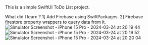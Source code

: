 This is a simple SwiftUI ToDo List project.

What did I learn ?
1] Add Firebase using SwiftPackages.
2] Firebase firestore property wrappers to query data from it.
![Simulator Screenshot - iPhone 15 Pro - 2024-03-24 at 20 19 44](https://github.com/SalmaHKamal/SwiftUI-TodoList/assets/29051319/15b5d2b5-1520-41b4-9f25-cdaa7287c23e)
![Simulator Screenshot - iPhone 15 Pro - 2024-03-24 at 20 19 52](https://github.com/SalmaHKamal/SwiftUI-TodoList/assets/29051319/738b8725-52d0-4608-b97a-c13abe821c07)
![Simulator Screenshot - iPhone 15 Pro - 2024-03-24 at 20 20 04](https://github.com/SalmaHKamal/SwiftUI-TodoList/assets/29051319/2392469d-3931-49ea-a961-afa95086e0b5)
